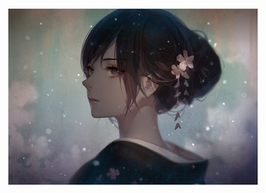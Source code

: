 ![Image of Zhi zi](https://raw.githubusercontent.com/dasiky/markdown-portfolio/master/_includes/illust_52520072_20170925_220624.png)
